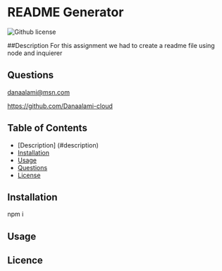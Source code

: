 # README Generator

![Github license](https://img.shields.io/badge/license-BSD-blue.svg)

##Description
For this assignment we had to create a readme file using node and inquierer

  
## Questions
danaalami@msn.com

https://github.com/Danaalami-cloud
 
## Table of Contents
* [Description] (#description)
* [Installation](#installation)
* [Usage](##Usage)
* [Questions](##questions)
* [License](##licence)


## Installation
npm i

## Usage


## Licence

    